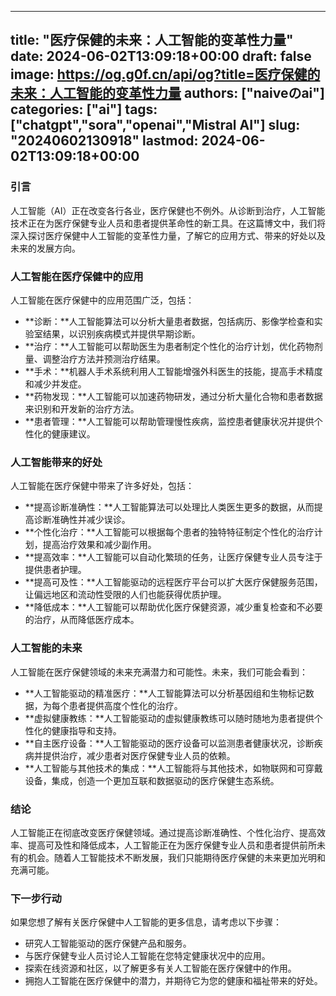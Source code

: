 
---
title: "医疗保健的未来：人工智能的变革性力量"
date: 2024-06-02T13:09:18+00:00
draft: false
image: https://og.g0f.cn/api/og?title=医疗保健的未来：人工智能的变革性力量
authors: ["naiveのai"]
categories: ["ai"]
tags: ["chatgpt","sora","openai","Mistral AI"]
slug: "20240602130918"
lastmod: 2024-06-02T13:09:18+00:00
---
### 引言

人工智能（AI）正在改变各行各业，医疗保健也不例外。从诊断到治疗，人工智能技术正在为医疗保健专业人员和患者提供革命性的新工具。在这篇博文中，我们将深入探讨医疗保健中人工智能的变革性力量，了解它的应用方式、带来的好处以及未来的发展方向。

### 人工智能在医疗保健中的应用

人工智能在医疗保健中的应用范围广泛，包括：

- **诊断：**人工智能算法可以分析大量患者数据，包括病历、影像学检查和实验室结果，以识别疾病模式并提供早期诊断。
- **治疗：**人工智能可以帮助医生为患者制定个性化的治疗计划，优化药物剂量、调整治疗方法并预测治疗结果。
- **手术：**机器人手术系统利用人工智能增强外科医生的技能，提高手术精度和减少并发症。
- **药物发现：**人工智能可以加速药物研发，通过分析大量化合物和患者数据来识别和开发新的治疗方法。
- **患者管理：**人工智能可以帮助管理慢性疾病，监控患者健康状况并提供个性化的健康建议。

### 人工智能带来的好处

人工智能在医疗保健中带来了许多好处，包括：

- **提高诊断准确性：**人工智能算法可以处理比人类医生更多的数据，从而提高诊断准确性并减少误诊。
- **个性化治疗：**人工智能可以根据每个患者的独特特征制定个性化的治疗计划，提高治疗效果和减少副作用。
- **提高效率：**人工智能可以自动化繁琐的任务，让医疗保健专业人员专注于提供患者护理。
- **提高可及性：**人工智能驱动的远程医疗平台可以扩大医疗保健服务范围，让偏远地区和流动性受限的人们也能获得优质护理。
- **降低成本：**人工智能可以帮助优化医疗保健资源，减少重复检查和不必要的治疗，从而降低医疗成本。

### 人工智能的未来

人工智能在医疗保健领域的未来充满潜力和可能性。未来，我们可能会看到：

- **人工智能驱动的精准医疗：**人工智能算法可以分析基因组和生物标记数据，为每个患者提供高度个性化的治疗。
- **虚拟健康教练：**人工智能驱动的虚拟健康教练可以随时随地为患者提供个性化的健康指导和支持。
- **自主医疗设备：**人工智能驱动的医疗设备可以监测患者健康状况，诊断疾病并提供治疗，减少患者对医疗保健专业人员的依赖。
- **人工智能与其他技术的集成：**人工智能将与其他技术，如物联网和可穿戴设备，集成，创造一个更加互联和数据驱动的医疗保健生态系统。

### 结论

人工智能正在彻底改变医疗保健领域。通过提高诊断准确性、个性化治疗、提高效率、提高可及性和降低成本，人工智能正在为医疗保健专业人员和患者提供前所未有的机会。随着人工智能技术不断发展，我们只能期待医疗保健的未来更加光明和充满可能。

### 下一步行动

如果您想了解有关医疗保健中人工智能的更多信息，请考虑以下步骤：

- 研究人工智能驱动的医疗保健产品和服务。
- 与医疗保健专业人员讨论人工智能在您特定健康状况中的应用。
- 探索在线资源和社区，以了解更多有关人工智能在医疗保健中的作用。
- 拥抱人工智能在医疗保健中的潜力，并期待它为您的健康和福祉带来的好处。